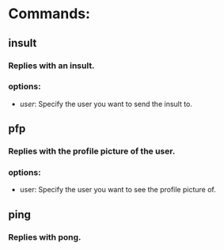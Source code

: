 <!--- this file was automaticly generated at 1669305210088 --->
# **Commands:**
## **insult**
### Replies with an insult.
### options:
- *user*: Specify the user you want to send the insult to.
## **pfp**
### Replies with the profile picture of the user.
### options:
- user: Specify the user you want to see the profile picture of.
## **ping**
### Replies with pong.
